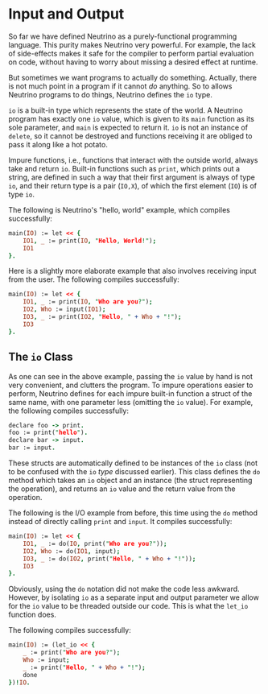 # Input and Output

So far we have defined Neutrino as a purely-functional programming language. This purity makes Neutrino very powerful. For example, the lack of side-effects makes it safe for the compiler to perform partial evaluation on code, without having to worry about missing a desired effect at runtime.

But sometimes we want programs to actually do something. Actually, there is not much point in a program if it cannot _do_ anything. So to allows Neutrino programs to do things, Neutrino defines the `io` type.

`io` is a built-in type which represents the state of the world. A Neutrino program has exactly one `io` value, which is given to its `main` function as its sole parameter, and `main` is expected to return it. `io` is not an instance of `delete`, so it cannot be destroyed and functions receiving it are obliged to pass it along like a hot potato.

Impure functions, i.e., functions that interact with the outside world, always take and return `io`. Built-in functions such as `print`, which prints out a string, are defined in such a way that their first argument is always of type `io`, and their return type is a pair (`IO,X`), of which the first element (`IO`) is of type `io`.

The following is Neutrino's "hello, world" example, which compiles successfully:

```prolog
main(IO) := let << {
    IO1, _ := print(IO, "Hello, World!");
    IO1
}.
```

Here is a slightly more elaborate example that also involves receiving input from the user. The following compiles successfully:

```prolog
main(IO) := let << {
    IO1, _ := print(IO, "Who are you?");
    IO2, Who := input(IO1);
    IO3, _ := print(IO2, "Hello, " + Who + "!");
    IO3
}.
```

## The `io` Class

As one can see in the above example, passing the `io` value by hand is not very convenient, and clutters the program. To impure operations easier to perform, Neutrino defines for each impure built-in function a struct of the same name, with one parameter less (omitting the `io` value). For example, the following compiles successfully:

```prolog
declare foo -> print.
foo := print("hello").
declare bar -> input.
bar := input.
```

These structs are automatically defined to be instances of the `io` class (not to be confused with the `io` _type_ discussed earlier). This class defines the `do` method which takes an `io` object and an instance (the struct representing the operation), and returns an `io` value and the return value from the operation.

The following is the I/O example from before, this time using the `do` method instead of directly calling `print` and `input`. It compiles successfully:

```prolog
main(IO) := let << {
    IO1, _ := do(IO, print("Who are you?"));
    IO2, Who := do(IO1, input);
    IO3, _ := do(IO2, print("Hello, " + Who + "!"));
    IO3
}.
```

Obviously, using the `do` notation did not make the code less awkward. However, by isolating `io` as a separate input and output parameter we allow for the `io` value to be threaded outside our code. This is what the `let_io` function does.

The following compiles successfully:

```prolog
main(IO) := (let_io << {
    _ := print("Who are you?");
    Who := input;
    _ := print("Hello, " + Who + "!");
    done
})!IO.
```
